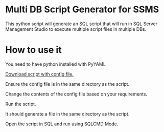 # Multi DB Script Generator for SSMS

This python script will generate an SQL script that will run in SQL Server Management Studio to execute multiple script files in multiple DBs.

# How to use it

You need to have python installed with PyYAML

[Download script with config file.](https://raw.githubusercontent.com/AnthonyStiles/MultiDBScriptGenerator/master/GenerateMultiDBScript.zip)

Ensure the config file is in the same directory as the script.

Change the contents of the config file based on your requirements.

Run the script.

It should generate a file in the same directory as the script.

Open the script in SQL and run using SQLCMD Mode.